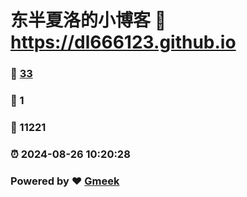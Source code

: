 # 东半夏洛的小博客 :link: https://dl666123.github.io 
### :page_facing_up: [33](https://dl666123.github.io/tag.html) 
### :speech_balloon: 1 
### :hibiscus: 11221 
### :alarm_clock: 2024-08-26 10:20:28 
### Powered by :heart: [Gmeek](https://github.com/Meekdai/Gmeek)
